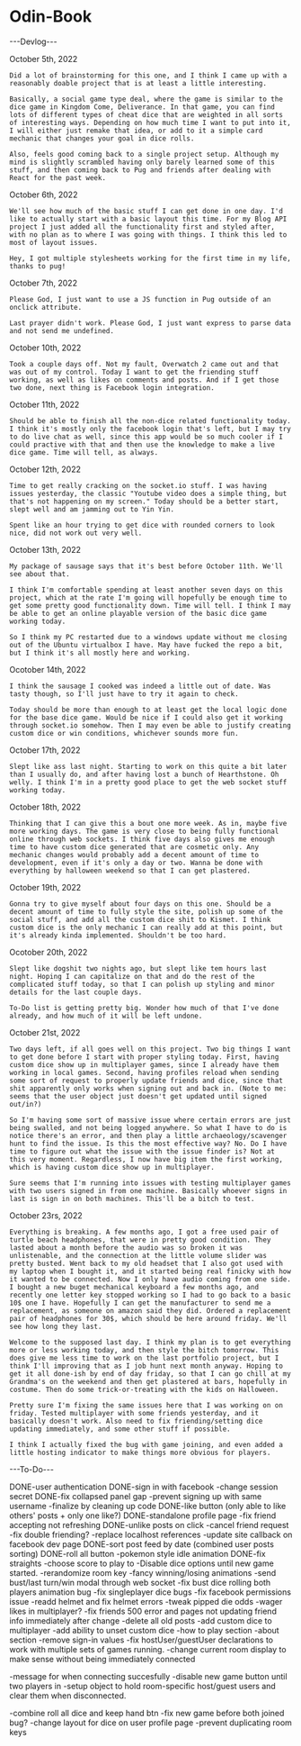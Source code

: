 # Odin-Book

---Devlog---

October 5th, 2022

    Did a lot of brainstorming for this one, and I think I came up with a reasonably doable project that is at least a little interesting. 

    Basically, a social game type deal, where the game is similar to the dice game in Kingdom Come, Deliverance. In that game, you can find lots of different types of cheat dice that are weighted in all sorts of interesting ways. Depending on how much time I want to put into it, I will either just remake that idea, or add to it a simple card mechanic that changes your goal in dice rolls.

    Also, feels good coming back to a single project setup. Although my mind is slightly scrambled having only barely learned some of this stuff, and then coming back to Pug and friends after dealing with React for the past week.

October 6th, 2022

    We'll see how much of the basic stuff I can get done in one day. I'd like to actually start with a basic layout this time. For my Blog API project I just added all the functionality first and styled after, with no plan as to where I was going with things. I think this led to most of layout issues.

    Hey, I got multiple stylesheets working for the first time in my life, thanks to pug!

October 7th, 2022

    Please God, I just want to use a JS function in Pug outside of an onclick attribute. 

    Last prayer didn't work. Please God, I just want express to parse data and not send me undefined.

October 10th, 2022

    Took a couple days off. Not my fault, Overwatch 2 came out and that was out of my control. Today I want to get the friending stuff working, as well as likes on comments and posts. And if I get those two done, next thing is Facebook login integration.

October 11th, 2022

    Should be able to finish all the non-dice related functionality today. I think it's mostly only the facebook login that's left, but I may try to do live chat as well, since this app would be so much cooler if I could practive with that and then use the knowledge to make a live dice game. Time will tell, as always.

October 12th, 2022

    Time to get really cracking on the socket.io stuff. I was having issues yesterday, the classic "Youtube video does a simple thing, but that's not happening on my screen." Today should be a better start, slept well and am jamming out to Yin Yin.

    Spent like an hour trying to get dice with rounded corners to look nice, did not work out very well.

October 13th, 2022

    My package of sausage says that it's best before October 11th. We'll see about that.

    I think I'm comfortable spending at least another seven days on this project, which at the rate I'm going will hopefully be enough time to get some pretty good functionality down. Time will tell. I think I may be able to get an online playable version of the basic dice game working today.

    So I think my PC restarted due to a windows update without me closing out of the Ubuntu virtualbox I have. May have fucked the repo a bit, but I think it's all mostly here and working.

Ocotober 14th, 2022

    I think the sausage I cooked was indeed a little out of date. Was tasty though, so I'll just have to try it again to check.

    Today should be more than enough to at least get the local logic done for the base dice game. Would be nice if I could also get it working through socket.io somehow. Then I may even be able to justify creating custom dice or win conditions, whichever sounds more fun.

October 17th, 2022

    Slept like ass last night. Starting to work on this quite a bit later than I usually do, and after having lost a bunch of Hearthstone. Oh welly. I think I'm in a pretty good place to get the web socket stuff working today.

October 18th, 2022

    Thinking that I can give this a bout one more week. As in, maybe five more working days. The game is very close to being fully functional online through web sockets. I think five days also gives me enough time to have custom dice generated that are cosmetic only. Any mechanic changes would probably add a decent amount of time to development, even if it's only a day or two. Wanna be done with everything by halloween weekend so that I can get plastered.

October 19th, 2022

    Gonna try to give myself about four days on this one. Should be a decent amount of time to fully style the site, polish up some of the social stuff, and add all the custom dice shit to Kismet. I think custom dice is the only mechanic I can really add at this point, but it's already kinda implemented. Shouldn't be too hard.

Ocotober 20th, 2022

    Slept like dogshit two nights ago, but slept like tem hours last night. Hoping I can capitalize on that and do the rest of the complicated stuff today, so that I can polish up styling and minor details for the last couple days.

    To-Do list is getting pretty big. Wonder how much of that I've done already, and how much of it will be left undone.

October 21st, 2022

    Two days left, if all goes well on this project. Two big things I want to get done before I start with proper styling today. First, having custom dice show up in multiplayer games, since I already have them working in local games. Second, having profiles reload when sending some sort of request to properly update friends and dice, since that shit apparently only works when signing out and back in. (Note to me: seems that the user object just doesn't get updated until signed out/in?)

    So I'm having some sort of massive issue where certain errors are just being swalled, and not being logged anywhere. So what I have to do is notice there's an error, and then play a little archaeology/scavenger hunt to find the issue. Is this the most effective way? No. Do I have time to figure out what the issue with the issue finder is? Not at this very moment. Regardless, I now have big item the first working, which is having custom dice show up in multiplayer.

    Sure seems that I'm running into issues with testing multiplayer games with two users signed in from one machine. Basically whoever signs in last is sign in on both machines. This'll be a bitch to test.

October 23rs, 2022

    Everything is breaking. A few months ago, I got a free used pair of turtle beach headphones, that were in pretty good condition. They lasted about a month before the audio was so broken it was unlistenable, and the connection at the little volume slider was pretty busted. Went back to my old headset that I also got used with my laptop when I bought it, and it started being real finicky with how it wanted to be connected. Now I only have audio coming from one side. I bought a new buget mechanical keyboard a few months ago, and recently one letter key stopped working so I had to go back to a basic 10$ one I have. Hopefully I can get the manufacturer to send me a replacement, as someone on amazon said they did. Ordered a replacement pair of headphones for 30$, which should be here around friday. We'll see how long they last.

    Welcome to the supposed last day. I think my plan is to get everything more or less working today, and then style the bitch tomorrow. This does give me less time to work on the last portfolio project, but I think I'll improving that as I job hunt next month anyway. Hoping to get it all done-ish by end of day friday, so that I can go chill at my Grandma's on the weekend and then get plastered at bars, hopefully in costume. Then do some trick-or-treating with the kids on Halloween.

    Pretty sure I'm fixing the same issues here that I was working on on friday. Tested multiplayer with some friends yesterday, and it basically doesn't work. Also need to fix friending/setting dice updating immediately, and some other stuff if possible.

    I think I actually fixed the bug with game joining, and even added a little hosting indicator to make things more obvious for players.


---To-Do---

DONE-user authentication
DONE-sign in with facebook
-change session secret
DONE-fix collapsed panel gap
-prevent signing up with same username
-finalize by cleaning up code
DONE-like button (only able to like others' posts + only one like?)
DONE-standalone profile page
-fix friend accepting not refreshing
DONE-unlike posts on click
-cancel friend request
-fix double friending?
-replace localhost references
-update site callback on facebook dev page
DONE-sort post feed by date (combined user posts sorting)
DONE-roll all button
-pokemon style idle animation
DONE-fix straights
-choose score to play to
-Disable dice options until new game started.
-rerandomize room key
-fancy winning/losing animations
-send bust/last turn/win modal through web socket
-fix bust dice rolling both players animation bug
-fix singleplayer dice bugs
-fix facebook permissions issue
-readd helmet and fix helmet errors
-tweak pipped die odds
-wager likes in multiplayer?
-fix friends 500 error and pages not updating friend info immediately after change
-delete all old posts
-add custom dice to multiplayer
-add ability to unset custom dice
-how to play section
-about section
-remove sign-in values
-fix hostUser/guestUser declarations to work with multiple sets of games running.
-change current room display to make sense without being immediately connected

-message for when connecting succesfully
-disable new game button until two players in
-setup object to hold room-specific host/guest users and clear them when disconnected.

-combine roll all dice and keep hand btn
-fix new game before both joined bug?
-change layout for dice on user profile page
-prevent duplicating room keys